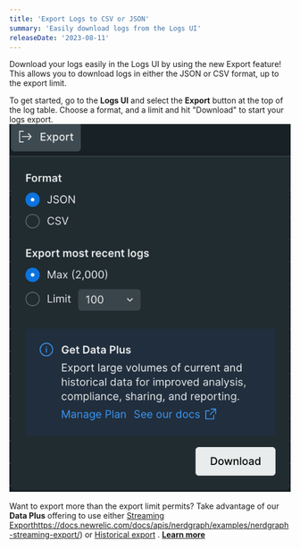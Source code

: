 ```yaml
---
title: 'Export Logs to CSV or JSON'
summary: 'Easily download logs from the Logs UI'
releaseDate: '2023-08-11'
---
```


Download your logs easily in the Logs UI by using the new Export feature! This allows you to download logs in either the JSON or CSV format, up to the export limit. 

To get started, go to the **Logs UI** and select the **Export** button at the top of the log table. Choose a format, and a limit and hit "Download" to start your logs export.
![Export Logs](./images/whats-new-export-logs.png)

Want to export more than the export limit permits? Take advantage of our **Data Plus** offering to use either [Streaming Export](https://docs.newrelic.com/docs/apis/nerdgraph/examples/nerdgraph-streaming-export/)https://docs.newrelic.com/docs/apis/nerdgraph/examples/nerdgraph-streaming-export/) or [Historical export](https://docs.newrelic.com/docs/apis/nerdgraph/examples/nerdgraph-historical-data-export/) . [**Learn more**](https://docs.newrelic.com/docs/accounts/accounts-billing/new-relic-one-pricing-billing/data-ingest-billing/#upgrade-data-plus)
